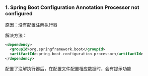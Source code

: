 ### 1. Spring Boot Configuration Annotation Processor not configured 

原因：没有配置注解执行器

解决方法：

```xml
<dependency>
  <groupId>org.springframework.boot</groupId>
  <artifactId>spring-boot-configuration-processor</artifactId>
</dependency>
```

配置了注解执行器后，在配置文件配置相应数据时，会有提示功能